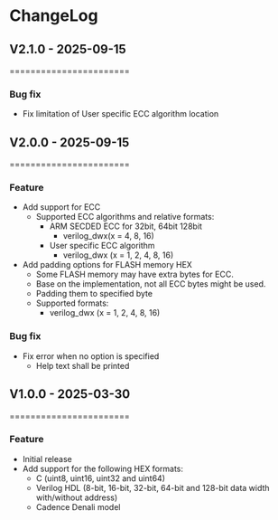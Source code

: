 # ChangeLog
## V2.1.0 - 2025-09-15
=======================
### Bug fix
- Fix limitation of User specific ECC algorithm location


## V2.0.0 - 2025-09-15
=======================

### Feature
- Add support for ECC
  - Supported ECC algorithms and relative formats:
    - ARM SECDED ECC for 32bit, 64bit 128bit
      - verilog_dwx(x = 4, 8, 16)
    - User specific ECC algorithm
      - verilog_dwx (x = 1, 2, 4, 8, 16)
- Add padding options for FLASH memory HEX
  - Some FLASH memory may have extra bytes for ECC.
  - Base on the implementation, not all ECC bytes might be used.
  - Padding them to specified byte
  - Supported formats:
    - verilog_dwx (x = 1, 2, 4, 8, 16)

### Bug fix
- Fix error when no option is specified
  - Help text shall be printed


## V1.0.0 - 2025-03-30
=======================

### Feature
- Initial release
- Add support for the following HEX formats:
  - C (uint8, uint16, uint32 and uint64)
  - Verilog HDL (8-bit, 16-bit, 32-bit, 64-bit and 128-bit data width with/without address)
  - Cadence Denali model
